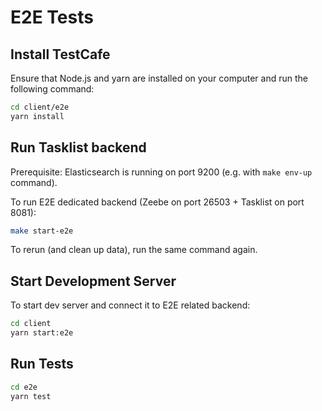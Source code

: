 # E2E Tests

## Install TestCafe

Ensure that Node.js and yarn are installed on your computer and run the following command:

```sh
cd client/e2e
yarn install
```

## Run Tasklist backend

Prerequisite: Elasticsearch is running on port 9200 (e.g. with `make env-up` command).

To run E2E dedicated backend (Zeebe on port 26503 + Tasklist on port 8081):

```sh
make start-e2e
```

To rerun (and clean up data), run the same command again.

## Start Development Server

To start dev server and connect it to E2E related backend:

```sh
cd client
yarn start:e2e
```

## Run Tests

```sh
cd e2e
yarn test
```

